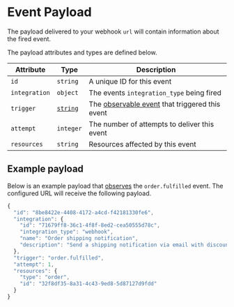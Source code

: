 # Event Payload

The payload delivered to your webhook `url` will contain information about the fired event.

The payload attributes and types are defined below.

| **Attribute** | **Type** | **Description** |
| --- | --- | --- |
| `id` | `string` | A unique ID for this event |
| `integration` | `object` | The events `integration_type` being fired |
| `trigger` | [`string`](observable-events.md) | The [observable event](observable-events.md) that triggered this event |
| `attempt` | `integer` | The number of attempts to deliver this event |
| `resources` | `string` | Resources affected by this event |

## Example payload

Below is an example payload that [observes](observable-events.md) the `order.fulfilled` event. The configured URL will receive the following payload.

```javascript
{
  "id": "8be8422e-4408-4172-a4cd-f42181330fe6",
  "integration": {
    "id": "71679ff8-36c1-4f8f-8ed2-cea50555d78c",
    "integration_type": "webhook",
    "name": "Order shipping notification",
    "description": "Send a shipping notification via email with discount code."
  },
  "trigger": "order.fulfilled",
  "attempt": 1,
  "resources": {
    "type": "order",
    "id": "32f8df35-8a31-4c43-9ed8-5d87127d9fdd"
  }
}
```

